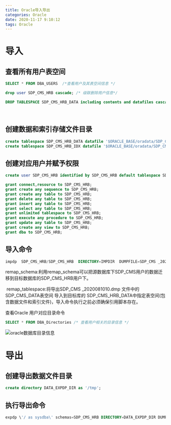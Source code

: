 ```yaml
---
title: Oracle导入导出
categories: Oracle
date: 2020-11-17 9:10:12
tags: Oracle
---
```

<!-- toc -->

#   导入

## 查看所有用户表空间

```sql
SELECT * FROM DBA_USERS  /*查看用户及其表空间信息 */

drop user SDP_CMS_HRB cascade; /* 级联删除用户信息*/

DROP TABLESPACE SDP_CMS_HRB_DATA including contents and datafiles cascade constraint; /* 删除用户所在的表空间*/
```

​	

## 创建数据和索引存储文件目录

```SQL
create tablespace SDP_CMS_HRB_DATA datafile '$ORACLE_BASE/oradata/SDP_CMS_HRB_DATA.dbf' size 500M autoextend on next 12M maxsize unlimited;
create tablespace SDP_CMS_HRB_IDX datafile '$ORACLE_BASE/oradata/SDP_CMS_HRB_IDX.dbf' size 500M autoextend on next 12M maxsize unlimited;
```

 

## 创建对应用户并赋予权限

```SQL
create user SDP_CMS_HRB identified by SDP_CMS_HRB default tablespace SDP_CMS_HRB_DATA temporary tablespace TEMP profile DEFAULT;

grant connect,resource to SDP_CMS_HRB; 
grant create any sequence to SDP_CMS_HRB; 
grant create any table to SDP_CMS_HRB; 
grant delete any table to SDP_CMS_HRB; 
grant insert any table to SDP_CMS_HRB; 
grant select any table to SDP_CMS_HRB; 
grant unlimited tablespace to SDP_CMS_HRB; 
grant execute any procedure to SDP_CMS_HRB; 
grant update any table to SDP_CMS_HRB; 
grant create any view to SDP_CMS_HRB; 
grant dba to SDP_CMS_HRB;
```



## 导入命令

```SQL
impdp  SDP_CMS_HRB/SDP_CMS_HRB  DIRECTORY=IMPDIR  DUMPFILE=SDP_CMS _2020081010.dmp remap_schema=SDP_CMS:SDP_CMS_HRB remap_tablespace=SDP_CMS_DATA:SDP_CMS_HRB_DATA,SDP_CMS_DATA:SDP_CMS_HRB_IDX
```

​	remap_schema:利用remap_schema可以把源数据库下SDP_CMS用户的数据迁移到目标数据库的SDP_CMS_HRB用户下。

​	remap_tablespace:将导出SDP_CMS _2020081010.dmp 文件中的SDP_CMS_DATA表空间 导入到目标库的 SDP_CMS_HRB_DATA中指定表空间(包含数据文件和索引文件)，导入命令执行之前必须确保引用脚本存在。



查看Oracle 用户对应目录命令

```SQL
SELECT * FROM DBA_Directories /* 查看用户相关的目录信息 */
```

![oracle数据库目录信息](/images/oracle/oracle_20201118.png)

# 导出

## 创建导出数据文件目录

```SQL
create directory DATA_EXPDP_DIR as '/tmp'; 
```

## 执行导出命令

```SQL
expdp \'/ as sysdba\' schemas=SDP_CMS_HRB DIRECTORY=DATA_EXPDP_DIR DUMPFILE=SDP_CMS_HRBBAK_20200607.DMP LOGFILE=SDP_CMS_HRBBAK_20200607.LOG
```


